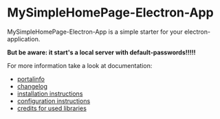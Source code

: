 # MySimpleHomePage-Electron-App

MySimpleHomePage-Electron-App is a simple starter for your electron-application.

**But be aware: it start's a local server with default-passwords!!!!!**

For more information take a look at documentation:
- [portalinfo](docs/INFO.md)
- [changelog](docs/CHANGELOG.md) 
- [installation instructions](docs/INSTALL.md)
- [configuration instructions](docs/CONFIGURATION.md)
- [credits for used libraries](docs/CREDITS.md)

